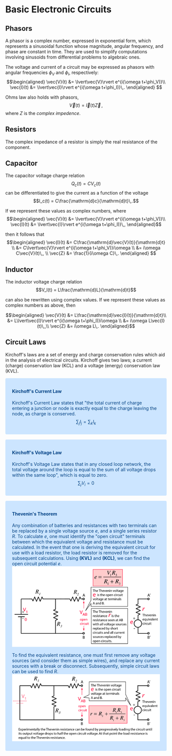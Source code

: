 Basic Electronic Circuits
=========================

Phasors
-------

A phasor is a complex number, expressed in exponential form, which represents a sinusoidal function whose magnitude, angular frequency, and phase are constant in time. They are used to simplify computations involving sinusoids from differential problems to algebraic ones.

The voltage and current of a circuit may be expressed as phasors with angular frequencies $\phi_V$ and $\phi_I$, respectively:
$$\begin{aligned}
    \vec{V}(t) &= \lvert\vec{V}\rvert e^{i(\omega t+\phi_V)}\\
    \vec{I}(t) &= \lvert\vec{I}\rvert e^{i(\omega t+\phi_I)}\,.
    \end{aligned}
$$

Ohms law also holds with phasors, 
$$
    \vec{V}(t) = \vec{I}(t) \vec{Z}\,,
$$
where $Z$ is the _complex impedence_.

Resistors
---------

The complex impedance of a resistor is simply the real resistance of the
component.

Capacitor
---------

The capacitor voltage charge relation $$Q_c(t)=CV_c(t)$$ can be
differentiated to give the current as a function of the voltage
$$I_c(t) = C\frac{\mathrm{d}c}{\mathrm{d}t}\,.$$

If we represent these values as complex numbers, where $$\begin{aligned}
        \vec{V}(t) &= \lvert\vec{V}\rvert e^{i(\omega t+\phi_V)}\\
        \vec{I}(t) &= \lvert\vec{I}\rvert e^{i(\omega t+\phi_I)}\,,
    \end{aligned}$$

then it follows that
$$\begin{aligned}
        \vec{I}(t) &= C\frac{\mathrm{d}\vec{V}(t)}{\mathrm{d}t} \\
                   &= C\lvert\vec{V}\rvert e^{i(\omega t+\phi_V)}i\omega \\
                   &= i\omega C\vec{V}(t)\,, \\
        \vec{Z} &= \frac{1}{i\omega C}\,.
    \end{aligned}
$$

Inductor
--------

The inductor voltage charge relation $$V_l(t) = L\frac{\mathrm{d}L}{\mathrm{d}t}$$

can also be rewritten using complex values. If we represent these values as complex numbers as above, then

$$\begin{aligned}
        \vec{V}(t) &= L\frac{\mathrm{d}\vec{I}(t)}{\mathrm{d}t}\\
         &= L\lvert\vec{I}\rvert e^{i(\omega t+\phi_I)}i\omega  \\
         &= i\omega L\vec{I}(t)\,,\\
        \vec{Z} &= i\omega L\,.
    \end{aligned}$$
    
Circuit Laws
------------
Kirchoff's laws are a set of energy and charge conservation rules which aid in the analysis of electrical circuits. Kirchoff gives two laws; a current (charge) conservation law (KCL) and a voltage (energy)
conservation law (KVL).

<div style="color: #004085;background-color: #cce5ff;border-color: #b8daff;position: relative;padding: .75rem 1.25rem;margin-bottom: 1rem;border: 1px solid transparent;border-radius: .25rem;">
 
#### Kirchoff's Current Law

Kirchoff's Current Law states that "the total current of charge
entering a junction or node is exactly equal to the charge leaving the
node, as charge is conserved. 
$$
    \tag{KCL}
    \sum_j{I_j} = \sum_k{I_k}
$$
</div>

<div style="color: #004085;background-color: #cce5ff;border-color: #b8daff;position: relative;padding: .75rem 1.25rem;margin-bottom: 1rem;border: 1px solid transparent;border-radius: .25rem;">
 
#### Kirchoff's Voltage Law

Kirchoff's Voltage Law states that in any closed loop network, the total
voltage around the loop is equal to the sum of all voltage drops within
the same loop", which is equal to zero. 
$$
    \tag{KVL}
    \sum_j{V_i} = 0
$$
</div>

<div style="color:#004085;background-color:#cce5ff;border-color:#b8daff;position:relative;padding:.75rem 1.25rem;margin-bottom:1rem;border:1px solid transparent;border-radius:.25rem;">
 
#### Thevenin's Theorem
Any combination of batteries and resistances with two terminals can be
replaced by a single voltage source $e$, and a single series resistor
$R$.
To calculate $e$, one must identify the "open circuit" terminals between which the equivalent voltage and resistance must be calculated. In the event that one is deriving the equivalent circuit for use with a load resistor, the load resistor is removed for the subsequent calculations. Using **(KVL)** and **(KCL)**, we can find the open circuit potential $e$. 
![Finding the Thevenin Voltage.](theve2.png)

To find the equivalent resistance, one must first remove any voltage sources (and consider them as simple wires), and replace any current sources with a break or disconnect. Subsequently, simple circuit laws can be used to find $R$.
![Finding the Norton/Thevenin resistance.](theve3.png)
</div>